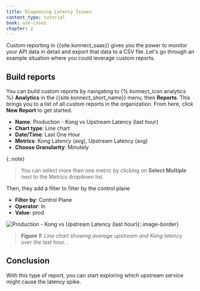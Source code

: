```yaml
---
title: Diagnosing Latency Issues
content_type: tutorial
book: use-cases
chapter: 2
---
```


Custom reporting in {{site.konnect_saas}} gives you the power to monitor your API data in detail and export that data to a CSV file. 
Let's go through an example situation where you could leverage custom reports.

## Build reports

You can build custom reports by navigating to {% konnect_icon analytics %} **Analytics** in the {{site.konnect_short_name}} menu, then **Reports**. This brings you to a list of all custom reports in the organization. From here, click **New Report** to get started.


* **Name**: Production - Kong vs Upstream Latency (last hour)
* **Chart type**: Line chart
* **Date/Time**: Last One Hour
* **Metrics**: Kong Latency (avg), Upstream Latency (avg)
* **Choose Granularity**: Minutely

{:.note}
> You can select more than one metric by clicking on **Select Multiple** next to the Metrics dropdown list.

Then, they add a filter to filter by the control plane

* **Filter by**: Control Plane
* **Operator**: In
* **Value**: prod

![Production - Kong vs Upstream Latency (last hour)](/assets/images/products/konnect/analytics/custom-reports/kong-vs-upstream-latency.png){:.image-border}
> _**Figure 1:** Line chart showing average upstream and Kong latency over the last hour. ._

## Conclusion

With this type of report,  you can start exploring which upstream service might cause the latency spike.

